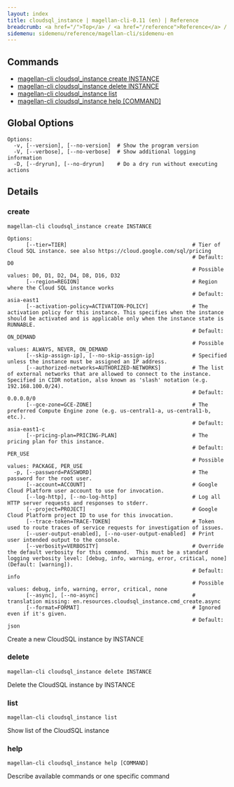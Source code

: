 ```yaml
---
layout: index
title: cloudsql_instance | magellan-cli-0.11 (en) | Reference
breadcrumb: <a href="/">Top</a> / <a href="/reference">Reference</a> / <a href="/reference/magellan-cli/en">magellan-cli-0.11</a> / cloudsql_instance <a href="/reference/ja/cloudsql_instance.html">ja</a> en
sidemenu: sidemenu/reference/magellan-cli/sidemenu-en
---
```


## Commands

- [magellan-cli cloudsql_instance create INSTANCE](#create)
- [magellan-cli cloudsql_instance delete INSTANCE](#delete)
- [magellan-cli cloudsql_instance list](#list)
- [magellan-cli cloudsql_instance help [COMMAND]](#help)

## Global Options

```text
Options:
  -v, [--version], [--no-version]  # Show the program version
  -V, [--verbose], [--no-verbose]  # Show additional logging information
  -D, [--dryrun], [--no-dryrun]    # Do a dry run without executing actions

```


## Details
### <a name="create"></a>create

```text
magellan-cli cloudsql_instance create INSTANCE
```

```text
Options:
      [--tier=TIER]                                        # Tier of Cloud SQL instance. see also https://cloud.google.com/sql/pricing
                                                           # Default: D0
                                                           # Possible values: D0, D1, D2, D4, D8, D16, D32
      [--region=REGION]                                    # Region where the Cloud SQL instance works
                                                           # Default: asia-east1
      [--activation-policy=ACTIVATION-POLICY]              # The activation policy for this instance. This specifies when the instance should be activated and is applicable only when the instance state is RUNNABLE.
                                                           # Default: ON_DEMAND
                                                           # Possible values: ALWAYS, NEVER, ON_DEMAND
      [--skip-assign-ip], [--no-skip-assign-ip]            # Specified unless the instance must be assigned an IP address.
      [--authorized-networks=AUTHORIZED-NETWORKS]          # The list of external networks that are allowed to connect to the instance. Specified in CIDR notation, also known as 'slash' notation (e.g. 192.168.100.0/24).
                                                           # Default: 0.0.0.0/0
      [--gce-zone=GCE-ZONE]                                # The preferred Compute Engine zone (e.g. us-central1-a, us-central1-b, etc.).
                                                           # Default: asia-east1-c
      [--pricing-plan=PRICING-PLAN]                        # The pricing plan for this instance.
                                                           # Default: PER_USE
                                                           # Possible values: PACKAGE, PER_USE
  -p, [--password=PASSWORD]                                # The password for the root user.
      [--account=ACCOUNT]                                  # Google Cloud Platform user account to use for invocation.
      [--log-http], [--no-log-http]                        # Log all HTTP server requests and responses to stderr.
      [--project=PROJECT]                                  # Google Cloud Platform project ID to use for this invocation.
      [--trace-token=TRACE-TOKEN]                          # Token used to route traces of service requests for investigation of issues.
      [--user-output-enabled], [--no-user-output-enabled]  # Print user intended output to the console.
      [--verbosity=VERBOSITY]                              # Override the default verbosity for this command.  This must be a standard logging verbosity level: [debug, info, warning, error, critical, none] (Default: [warning]).
                                                           # Default: info
                                                           # Possible values: debug, info, warning, error, critical, none
      [--async], [--no-async]                              # translation missing: en.resources.cloudsql_instance.cmd_create.async
      [--format=FORMAT]                                    # Ignored even if it's given.
                                                           # Default: json

```

Create a new CloudSQL instance by INSTANCE

### <a name="delete"></a>delete

```text
magellan-cli cloudsql_instance delete INSTANCE
```

Delete the CloudSQL instance by INSTANCE

### <a name="list"></a>list

```text
magellan-cli cloudsql_instance list
```

Show list of the CloudSQL instance

### <a name="help"></a>help

```text
magellan-cli cloudsql_instance help [COMMAND]
```

Describe available commands or one specific command

